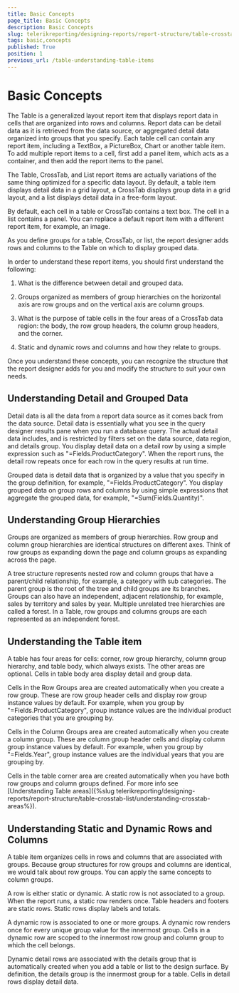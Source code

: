 ```yaml
---
title: Basic Concepts
page_title: Basic Concepts 
description: Basic Concepts
slug: telerikreporting/designing-reports/report-structure/table-crosstab-list/basic-concepts
tags: basic,concepts
published: True
position: 1
previous_url: /table-understanding-table-items
---
```


# Basic Concepts

The Table is a generalized layout report item that displays report data in cells that are organized into rows and columns. Report data can be detail data as it is retrieved from the data source, or aggregated detail data organized into groups that you specify. Each table cell can contain any report item, including a TextBox, a PictureBox, Chart or another table item. To add multiple report items to a cell, first add a panel item, which acts as a container, and then add the report items to the panel. 

The Table, CrossTab, and List report items are actually variations of the same thing optimized for a specific data layout. By default, a table item displays detail data in a grid layout, a CrossTab displays group data in a grid layout, and a list displays detail data in a free-form layout. 

By default, each cell in a table or CrossTab contains a text box. The cell in a list contains a panel. You can replace a default report item with a different report item, for example, an image. 

As you define groups for a table, CrossTab, or list, the report designer adds rows and columns to the Table on which to display grouped data. 

In order to understand these report items, you should first understand the following: 

1. What is the difference between detail and grouped data. 

1. Groups organized as members of group hierarchies on the horizontal axis are row groups and on the vertical axis are column groups. 

1. What is the purpose of table cells in the four areas of a CrossTab data region: the body, the row group headers, the column group headers, and the corner. 

1. Static and dynamic rows and columns and how they relate to groups. 

Once you understand these concepts, you can recognize the structure that the report designer adds for you and modify the structure to suit your own needs. 

## Understanding Detail and Grouped Data

Detail data is all the data from a report data source as it comes back from the data source. Detail data is essentially what you see in the query designer results pane when you run a database query. The actual detail data includes, and is restricted by filters set on the data source, data region, and details group. You display detail data on a detail row by using a simple expression such as "=Fields.ProductCategory". When the report runs, the detail row repeats once for each row in the query results at run time. 

Grouped data is detail data that is organized by a value that you specify in the group definition, for example, "=Fields.ProductCategory". You display grouped data on group rows and columns by using simple expressions that aggregate the grouped data, for example, "=Sum(Fields.Quantity)". 

## Understanding Group Hierarchies

Groups are organized as members of group hierarchies. Row group and column group hierarchies are identical structures on different axes. Think of row groups as expanding down the page and column groups as expanding across the page. 

A tree structure represents nested row and column groups that have a parent/child relationship, for example, a category with sub categories. The parent group is the root of the tree and child groups are its branches. Groups can also have an independent, adjacent relationship, for example, sales by territory and sales by year. Multiple unrelated tree hierarchies are called a forest. In a Table, row groups and columns groups are each represented as an independent forest. 

## Understanding the Table item

A table has four areas for cells: corner, row group hierarchy, column group hierarchy, and table body, which always exists. The other areas are optional. Cells in table body area display detail and group data. 

Cells in the Row Groups area are created automatically when you create a row group. These are row group header cells and display row group instance values by default. For example, when you group by "=Fields.ProductCategory", group instance values are the individual product categories that you are grouping by. 

Cells in the Column Groups area are created automatically when you create a column group. These are column group header cells and display column group instance values by default. For example, when you group by "=Fields.Year", group instance values are the individual years that you are grouping by. 

Cells in the table corner area are created automatically when you have both row groups and column groups defined. For more info see [Understanding Table areas]({%slug telerikreporting/designing-reports/report-structure/table-crosstab-list/understanding-crosstab-areas%}). 

## Understanding Static and Dynamic Rows and Columns

A table item organizes cells in rows and columns that are associated with groups. Because group structures for row groups and columns are identical, we would talk about row groups. You can apply the same concepts to column groups. 

A row is either static or dynamic. A static row is not associated to a group. When the report runs, a static row renders once. Table headers and footers are static rows. Static rows display labels and totals. 

A dynamic row is associated to one or more groups. A dynamic row renders once for every unique group value for the innermost group. Cells in a dynamic row are scoped to the innermost row group and column group to which the cell belongs. 

Dynamic detail rows are associated with the details group that is automatically created when you add a table or list to the design surface. By definition, the details group is the innermost group for a table. Cells in detail rows display detail data.
